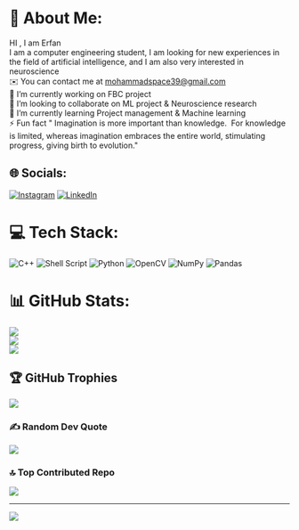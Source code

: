 # 💫 About Me:
HI , I am Erfan<br>I am a computer engineering student, I am looking for new experiences in the field of artificial intelligence, and I am also very interested in neuroscience<br>✉️  You can contact me at mohammadspace39@gmail.com<br>🔭 I’m currently working on FBC project<br>👯 I’m looking to collaborate on ML project & Neuroscience research<br>🌱 I’m currently learning Project management & Machine learning<br>⚡ Fun fact  "  Imagination is more important than knowledge.  For knowledge is limited, whereas imagination embraces the entire world, stimulating progress, giving birth to evolution."


## 🌐 Socials:
[![Instagram](https://img.shields.io/badge/Instagram-%23E4405F.svg?logo=Instagram&logoColor=white)](https://instagram.com/mohammad_erfan_ml) [![LinkedIn](https://img.shields.io/badge/LinkedIn-%230077B5.svg?logo=linkedin&logoColor=white)](https://linkedin.com/in/www.linkedin.com/in/mohammad-erfan-zarabadi-pour) 

# 💻 Tech Stack:
![C++](https://img.shields.io/badge/c++-%2300599C.svg?style=flat-square&logo=c%2B%2B&logoColor=white) ![Shell Script](https://img.shields.io/badge/shell_script-%23121011.svg?style=flat-square&logo=gnu-bash&logoColor=white) ![Python](https://img.shields.io/badge/python-3670A0?style=flat-square&logo=python&logoColor=ffdd54) ![OpenCV](https://img.shields.io/badge/opencv-%23white.svg?style=flat-square&logo=opencv&logoColor=white) ![NumPy](https://img.shields.io/badge/numpy-%23013243.svg?style=flat-square&logo=numpy&logoColor=white) ![Pandas](https://img.shields.io/badge/pandas-%23150458.svg?style=flat-square&logo=pandas&logoColor=white)
# 📊 GitHub Stats:
![](https://github-readme-stats.vercel.app/api?username=ErfanDE10&theme=tokyonight&hide_border=false&include_all_commits=true&count_private=true)<br/>
![](https://github-readme-streak-stats.herokuapp.com/?user=ErfanDE10&theme=tokyonight&hide_border=false)<br/>
![](https://github-readme-stats.vercel.app/api/top-langs/?username=ErfanDE10&theme=tokyonight&hide_border=false&include_all_commits=true&count_private=true&layout=compact)

## 🏆 GitHub Trophies
![](https://github-profile-trophy.vercel.app/?username=ErfanDE10&theme=tokyonight&no-frame=false&no-bg=false&margin-w=4)

### ✍️ Random Dev Quote
![](https://quotes-github-readme.vercel.app/api?type=horizontal&theme=tokyonight)

### 🔝 Top Contributed Repo
![](https://github-contributor-stats.vercel.app/api?username=ErfanDE10&limit=5&theme=algolia&combine_all_yearly_contributions=true)

---
[![](https://visitcount.itsvg.in/api?id=ErfanDE10&icon=0&color=6)](https://visitcount.itsvg.in)

<!-- Proudly created with GPRM ( https://gprm.itsvg.in ) -->
